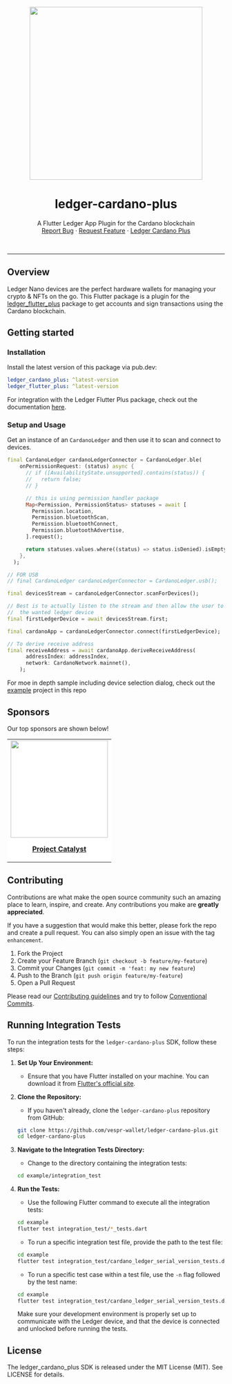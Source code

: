 <br />
<div align="center">
  <a href="https://www.ledger.com/">
    <img src="https://i.ibb.co/PMvdnnz/ledger-cardano.jpg" width="400"/>
  </a>

<h1 align="center">ledger-cardano-plus</h1>

<p align="center">
    A Flutter Ledger App Plugin for the Cardano blockchain
    <br />
    <a href="https://github.com/vespr-wallet/ledger-cardano-plus/issues">Report Bug</a>
    · <a href="https://github.com/vespr-wallet/ledger-cardano-plus/issues">Request Feature</a>
    · <a href="https://pub.dev/packages/ledger-cardano-plus">Ledger Cardano Plus</a>
  </p>
</div>
<br/>

---

## Overview

Ledger Nano devices are the perfect hardware wallets for managing your crypto & NFTs on the go.
This Flutter package is a plugin for the [ledger_flutter_plus](https://pub.dev/packages/ledger_flutter_plus) package to get accounts and sign transactions using the Cardano blockchain.

## Getting started

### Installation

Install the latest version of this package via pub.dev:

```yaml
ledger_cardano_plus: ^latest-version
ledger_flutter_plus: ^latest-version
```

For integration with the Ledger Flutter Plus package, check out the documentation [here](https://pub.dev/packages/ledger_flutter_plus).

### Setup and Usage

Get an instance of an `CardanoLedger` and then use it to scan and connect to devices.

```dart
final CardanoLedger cardanoLedgerConnector = CardanoLedger.ble(
    onPermissionRequest: (status) async {
      // if ([AvailabilityState.unsupported].contains(status)) {
      //   return false;
      // }

      // this is using permission_handler package
      Map<Permission, PermissionStatus> statuses = await [
        Permission.location,
        Permission.bluetoothScan,
        Permission.bluetoothConnect,
        Permission.bluetoothAdvertise,
      ].request();

      return statuses.values.where((status) => status.isDenied).isEmpty;
    },
  );

// FOR USB
// final CardanoLedger cardanoLedgerConnector = CardanoLedger.usb();

final devicesStream = cardanoLedgerConnector.scanForDevices();

// Best is to actually listen to the stream and then allow the user to select
//  the wanted ledger device
final firstLedgerDevice = await devicesStream.first;

final cardanoApp = cardanoLedgerConnector.connect(firstLedgerDevice);

// To derive receive address
final receiveAddress = await cardanoApp.deriveReceiveAddress(
      addressIndex: addressIndex,
      network: CardanoNetwork.mainnet(),
    );
```

For moe in depth sample including device selection dialog, check out the [example](https://github.com/vespr-wallet/ledger-cardano-plus/tree/master/example) project in this repo

## Sponsors

Our top sponsors are shown below!

<table>
    <tbody>
        <tr>
            <td align="center" style="background-color: white">
                <a href="https://projectcatalyst.io/"><img src="https://projectcatalyst.org/catalyst-logo.svg" width="225"/></a>
                <p><a href="https://projectcatalyst.io/"><strong>Project Catalyst</strong></a></p>
            </td>
        </tr>
    </tbody>
</table>

## Contributing

Contributions are what make the open source community such an amazing place to learn, inspire, and create. Any contributions you make are **greatly appreciated**.

If you have a suggestion that would make this better, please fork the repo and create a pull request. You can also simply open an issue with the tag `enhancement`.

1. Fork the Project
2. Create your Feature Branch (`git checkout -b feature/my-feature`)
3. Commit your Changes (`git commit -m 'feat: my new feature`)
4. Push to the Branch (`git push origin feature/my-feature`)
5. Open a Pull Request

Please read our [Contributing guidelines](CONTRIBUTING.md) and try to follow [Conventional Commits](https://www.conventionalcommits.org/en/v1.0.0/).

## Running Integration Tests

To run the integration tests for the `ledger-cardano-plus` SDK, follow these steps:

1. **Set Up Your Environment:**

   - Ensure that you have Flutter installed on your machine. You can download it from [Flutter's official site](https://flutter.dev/docs/get-started/install).

2. **Clone the Repository:**

   - If you haven't already, clone the `ledger-cardano-plus` repository from GitHub:

   ```bash
   git clone https://github.com/vespr-wallet/ledger-cardano-plus.git
   cd ledger-cardano-plus
   ```

3. **Navigate to the Integration Tests Directory:**

   - Change to the directory containing the integration tests:

   ```bash
   cd example/integration_test
   ```

4. **Run the Tests:**

   - Use the following Flutter command to execute all the integration tests:

   ```bash
   cd example
   flutter test integration_test/*_tests.dart
   ```

   - To run a specific integration test file, provide the path to the test file:

   ```bash
   cd example
   flutter test integration_test/cardano_ledger_serial_version_tests.dart
   ```

   - To run a specific test case within a test file, use the `-n` flag followed by the test name:

   ```bash
   cd example
   flutter test integration_test/cardano_ledger_serial_version_tests.dart -n "Should correctly get the serial number of the device"
   ```

   Make sure your development environment is properly set up to communicate with the Ledger device, and that the device is connected and unlocked before running the tests.

## License

The ledger_cardano_plus SDK is released under the MIT License (MIT). See LICENSE for details.
